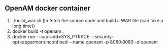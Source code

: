OpenAM docker container
-----------------------

1. ./build_war.sh (to fetch the source code and build a WAR file (can take a long time))
2. docker build -t openam .
3. docker run --cap-add=SYS_PTRACE --security-opt=apparmor:unconfined --name openam -p 8080:8080 -d openam
